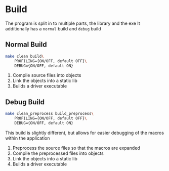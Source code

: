 # Build
The program is split in to multiple parts, the library and the exe
It additionally has a `normal` build and `debug` build

## Normal Build
```sh
make clean build\
    PROFILING={ON/OFF, default OFF}\
    DEBUG={ON/OFF, default ON}
```

1. Compile source files into objects
2. Link the objects into a static lib
3. Builds a driver executable

## Debug Build
```sh
make clean_preprocess build_preprocess\
    PROFILING={ON/OFF, default OFF}\
    DEBUG={ON/OFF, default ON}
```

This build is slightly different, but allows for easier debugging of the macros within the application
1. Preprocess the source files so that the macros are expanded
2. Compile the preprocessed files into objects
3. Link the objects into a static lib
4. Builds a driver executable
